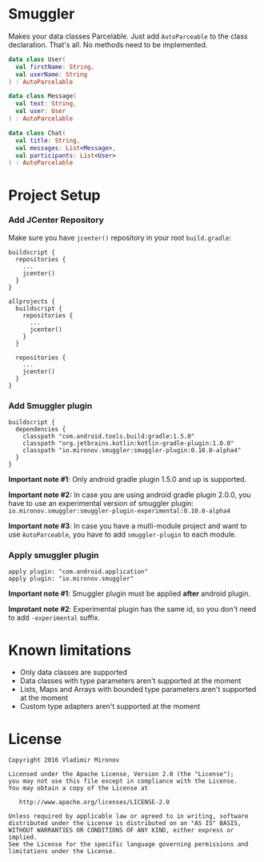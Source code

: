 # Smuggler
Makes your data classes Parcelable. Just add `AutoParceable` to the class declaration. That's all. No methods need to be implemented.

```kotlin
data class User(
  val firstName: String,
  val userName: String
) : AutoParcelable

data class Message(
  val text: String,
  val user: User
) : AutoParcelable

data class Chat(
  val title: String,
  val messages: List<Message>,
  val participants: List<User>
) : AutoParcelable
```

# Project Setup
### Add JCenter Repository
Make sure you have `jcenter()` repository in your root `build.gradle`:
```
buildscript {
  repositories {
    ...
    jcenter()
  }
}

allprojects {
  buildscript {
    repositories {
      ...
      jcenter()
    }
  }

  repositories {
    ...
    jcenter()
  }
}
```
### Add Smuggler plugin
```
buildscript {
  dependencies {
  	classpath "com.android.tools.build:gradle:1.5.0"
    classpath "org.jetbrains.kotlin:kotlin-gradle-plugin:1.0.0"
    classpath "io.mironov.smuggler:smuggler-plugin:0.10.0-alpha4"
  }
}
```
**Important note #1**: Only android gradle plugin 1.5.0 and up is supported.

**Important note #2:** In case you are using android gradle plugin 2.0.0, you have to use an experimental version of smuggler plugin: `io.mironov.smuggler:smuggler-plugin-experimental:0.10.0-alpha4`

**Important note #3**: In case you have a mutli-module project and want to use `AutoParceable`, you have to add `smuggler-plugin` to each module.
### Apply smuggler plugin
```
apply plugin: "com.android.application"
apply plugin: "io.mironov.smuggler"
```
**Important note #1**: Smuggler plugin must be applied **after** android plugin.

**Improtant note #2**: Experimental plugin has the same id, so you don't need to add `-experimental` suffix.


# Known limitations
- Only data classes are supported
- Data classes with type parameters aren't supported at the moment
- Lists, Maps and Arrays with bounded type parameters aren't supported at the moment
- Custom type adapters aren't supported at the moment

# License

    Copyright 2016 Vladimir Mironov

    Licensed under the Apache License, Version 2.0 (the "License");
    you may not use this file except in compliance with the License.
    You may obtain a copy of the License at

       http://www.apache.org/licenses/LICENSE-2.0

    Unless required by applicable law or agreed to in writing, software
    distributed under the License is distributed on an "AS IS" BASIS,
    WITHOUT WARRANTIES OR CONDITIONS OF ANY KIND, either express or implied.
    See the License for the specific language governing permissions and
    limitations under the License.
